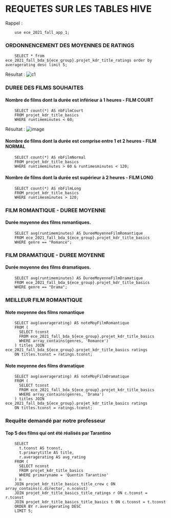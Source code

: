 # REQUETES SUR LES TABLES HIVE
Rappel : 
```
    use ece_2021_fall_app_1;
```
### ORDONNENCEMENT DES MOYENNES DE RATINGS
```
    SELECT * from ece_2021_fall_bda_${ece_group}.projet_kdr_title_ratings order by averagerating desc limit 5;
```
Résultat : 
![c1](https://user-images.githubusercontent.com/71653765/147704353-49023874-d220-4193-8e21-df5ca8e1dbf7.png)

### DUREE DES FILMS SOUHAITES

#### Nombre de films dont la durée est inférieur à 1 heures - FILM COURT
```
    SELECT count(*) AS nbFilmCourt
    FROM projet_kdr_title_basics
    WHERE runtimeminutes < 60;
```
Résultat : 
![image](https://user-images.githubusercontent.com/71653765/147705287-09c4c7d3-5737-491f-987e-b79c6eb01993.png)
#### Nombre de films dont la durée est comprise entre 1 et 2 heures - FILM NORMAL
```
    SELECT count(*) AS nbFilmNormal
    FROM projet_kdr_title_basics
    WHERE runtimeminutes > 60 & runtimesminutes < 120;
```
#### Nombre de films dont la durée est supérieur à 2 heures - FILM LONG
```
    SELECT count(*) AS nbFilmLong
    FROM projet_kdr_title_basics
    WHERE runtimesminutes > 120;
```

### FILM ROMANTIQUE - DUREE MOYENNE
#### Durée moyenne des films romantiques.
```
    SELECT avg(runtimeminutes) AS DureeMoyenneFilmRomantique
    FROM ece_2021_fall_bda_${ece_group}.projet_kdr_title_basics
    WHERE genre == "Romance";
```

### FILM DRAMATIQUE - DUREE MOYENNE
#### Durée moyenne des films dramatiques.
```
    SELECT avg(runtimeminutes) AS DureeMoyenneFilmDramatique
    FROM ece_2021_fall_bda_${ece_group}.projet_kdr_title_basics
    WHERE genre == "Drama";
```
### MEILLEUR FILM ROMANTIQUE
#### Note moyenne des films romantique
```
    SELECT avg(averagerating) AS noteMoyFilmRomantique
    FROM (
      SELECT tconst
      FROM ece_2021_fall_bda_${ece_group}.projet_kdr_title_basics
      WHERE array_contains(genres, 'Romance')
    ) titles JOIN ece_2021_fall_bda_${ece_group}.projet_kdr_title_basics ratings
    ON titles.tconst = ratings.tconst;
```
#### Note moyenne des films dramatique
```
    SELECT avg(averagerating) AS noteMoyFilmDramatique
    FROM (
      SELECT tconst
      FROM ece_2021_fall_bda_${ece_group}.projet_kdr_title_basics
      WHERE array_contains(genres, 'Drama')
    ) titles JOIN ece_2021_fall_bda_${ece_group}.projet_kdr_title_basics ratings
    ON titles.tconst = ratings.tconst;
```
### Requête demandé par notre professeur
#### Top 5 des films qui ont été réalisés par Tarantino
```
    SELECT
      t.tconst AS tconst,
      t.primarytitle AS title,
      r.averagerating AS avg_rating
    FROM (
      SELECT nconst
      FROM projet_kdr_title_basics
      WHERE primaryname = 'Quentin Tarantino'
    ) n
    JOIN projet_kdr_title_basics_title_crew c ON array_contains(c.director, n.nconst)
    JOIN projet_kdr_title_basics_title_ratings r ON c.tconst = r.tconst
    JOIN projet_kdr_title_basics_title_basics t ON c.tconst = t.tconst
    ORDER BY r.averagerating DESC
    LIMIT 5;
```
